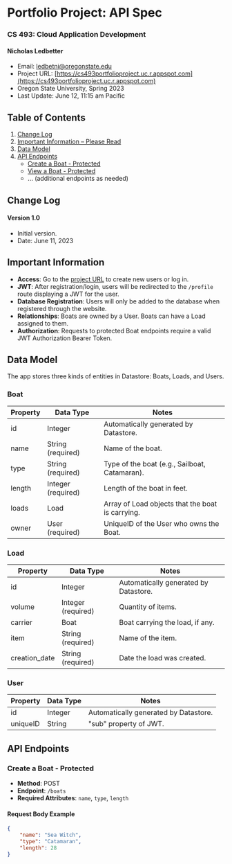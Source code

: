# Portfolio Project: API Spec
### CS 493: Cloud Application Development
#### Nicholas Ledbetter
- Email: ledbetni@oregonstate.edu
- Project URL: [https://cs493portfolioproject.uc.r.appspot.com](https://cs493portfolioproject.uc.r.appspot.com)
- Oregon State University, Spring 2023
- Last Update: June 12, 11:15 am Pacific

## Table of Contents
1. [Change Log](#change-log)
2. [Important Information – Please Read](#important-information)
3. [Data Model](#data-model)
4. [API Endpoints](#api-endpoints)
    - [Create a Boat - Protected](#create-a-boat---protected)
    - [View a Boat - Protected](#view-a-boat---protected)
    - ... (additional endpoints as needed)

## Change Log
#### Version 1.0
- Initial version.
- Date: June 11, 2023

## Important Information
- **Access**: Go to the [project URL](https://cs493portfolioproject.uc.r.appspot.com) to create new users or log in.
- **JWT**: After registration/login, users will be redirected to the `/profile` route displaying a JWT for the user.
- **Database Registration**: Users will only be added to the database when registered through the website.
- **Relationships**: Boats are owned by a User. Boats can have a Load assigned to them.
- **Authorization**: Requests to protected Boat endpoints require a valid JWT Authorization Bearer Token.

## Data Model
The app stores three kinds of entities in Datastore: Boats, Loads, and Users.

### Boat
| Property  | Data Type        | Notes                                                         |
|-----------|------------------|---------------------------------------------------------------|
| id        | Integer          | Automatically generated by Datastore.                         |
| name      | String (required)| Name of the boat.                                              |
| type      | String (required)| Type of the boat (e.g., Sailboat, Catamaran).                 |
| length    | Integer (required)| Length of the boat in feet.                                   |
| loads     | Load             | Array of Load objects that the boat is carrying.              |
| owner     | User (required)  | UniqueID of the User who owns the Boat.                       |

### Load
| Property      | Data Type        | Notes                                                       |
|---------------|------------------|-------------------------------------------------------------|
| id            | Integer          | Automatically generated by Datastore.                       |
| volume        | Integer (required)| Quantity of items.                                          |
| carrier       | Boat             | Boat carrying the load, if any.                             |
| item          | String (required)| Name of the item.                                            |
| creation_date | String (required)| Date the load was created.                                  |

### User
| Property  | Data Type        | Notes                                                       |
|-----------|------------------|-------------------------------------------------------------|
| id        | Integer          | Automatically generated by Datastore.                       |
| uniqueID  | String           | "sub" property of JWT.                                      |

## API Endpoints

### Create a Boat - Protected
- **Method**: POST
- **Endpoint**: `/boats`
- **Required Attributes**: `name`, `type`, `length`

#### Request Body Example
```json
{
    "name": "Sea Witch",
    "type": "Catamaran",
    "length": 28
}

